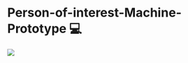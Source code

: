 # Person-of-interest-Machine-Prototype 💻
<img src="https://images8.alphacoders.com/638/thumb-1920-638432.jpg"/>

